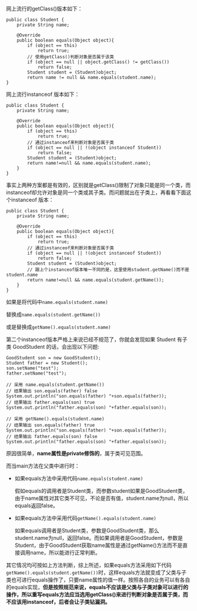 网上流行的getClass()版本如下：
~~~
public class Student {
    private String name;

    @Override
    public boolean equals(Object object){
        if (object == this)
            return true;
        // 使用getClass()判断对象是否属于该类
        if (object == null || object.getClass() != getClass())
            return false;
        Student student = (Student)object;
        return name != null && name.equals(student.name);
}
~~~
网上流行instanceof 版本如下：
~~~
public class Student {
    private String name;

    @Override
    public boolean equals(Object object){
        if (object == this)
            return true;
        // 通过instanceof来判断对象是否属于类
        if (object == null || !(object instanceof Student))
            return false;
        Student student = (Student)object;
        return name!=null && name.equals(student.name);
    }
}
~~~
事实上两种方案都是有效的，区别就是getClass()限制了对象只能是同一个类，而instanceof却允许对象是同一个类或其子类。而问题就出在子类上，再看看下面这个instanceof 版本：
~~~
public class Student {
    private String name;

    @Override
    public boolean equals(Object object){
        if (object == this)
            return true;
        // 通过instanceof来判断对象是否属于类
        if (object == null || !(object instanceof Student))
            return false;
        Student student = (Student)object;
        // 跟上个instanceof版本唯一不同的是，这里使用student.getName()而不是student.name
        return name!=null && name.equals(student.getName());
    }
}
~~~
如果是将代码中`name.equals(student.name)`

替换成`name.equals(student.getName())`

或是替换成`getName().equals(student.name)`

第二个instanceof版本严格上来说已经不规范了，你就会发现如果 Student 有子类 GoodStudent 的话，会出现以下问题:
~~~
GoodStudent son = new GoodStudent();
Student father = new Student();
son.setName("test");
father.setName("test");

// 采用 name.equals(student.getName())
// 结果输出 son.equals(father) false
System.out.println("son.equals(father) "+son.equals(father));
// 结果输出 father.equals(son) true
System.out.println("father.equals(son) "+father.equals(son));

// 采用 getName().equals(student.name)
// 结果输出 son.equals(father) true
System.out.println("son.equals(father) "+son.equals(father));
// 结果输出 father.equals(son) false
System.out.println("father.equals(son) "+father.equals(son));
~~~
原因很简单，**name属性是private修饰的**，属于类可见范围。

而当main方法在父类中进行时：
* 如果equals方法中采用代码`name.equals(student.name)`

  假如equals的调用者是Student类，而参数student如果是GoodStudent类，由于name属性对其它类不可见，不论是否有值，student.name为null，所以equals返回false。

* 如果equals方法中采用代码`getName().equals(student.name)`

  如果equals调用者是Student类，参数是GoodStudent类，那么student.name为null，返回false。而如果调用者是GoodStudent，参数是Student，由于GoodStudent获取name属性是通过getName()方法而不是直接调用name，所以能进行正常判断。

其它情况均可按如上方法判断，综上所述，如果equals方法采用如下代码`getName().equals(student.getName())`时，这样equals方法就变成了父类与子类也可进行equals操作了，只要name属性的值一样。按照各自的业务可以有各自的equals实现，**但是按照规范来说，equals不应该是父类与子类对象可以进行的操作，所以重写equals方法应当选用getClass()来进行判断对象是否属于类，而不应该用instanceof，后者会让子类钻漏洞。**
